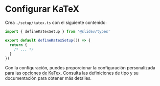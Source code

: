# Configurar KaTeX

<Environment type="node" />

Crea `./setup/katex.ts` con el siguiente contenido:

```ts
import { defineKatexSetup } from '@slidev/types'

export default defineKatexSetup(() => {
  return {
    /* ... */
  }
})
```

Con la configuración, puedes proporcionar la configuración personalizada para las [opciones de KaTex](https://katex.org/docs/options.html). Consulta las definiciones de tipo y su documentación para obtener más detalles.
